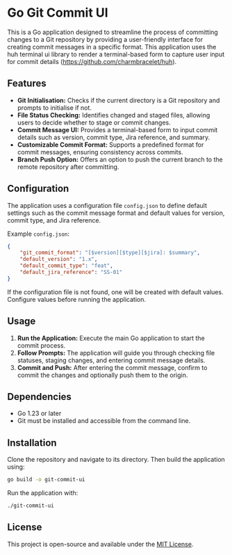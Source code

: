 # Go Git Commit UI

This is a Go application designed to streamline the process of committing changes to a Git repository by providing a user-friendly interface for creating commit messages in a specific format. This application uses the huh terminal ui library to render a terminal-based form to capture user input for commit details (https://github.com/charmbracelet/huh).

## Features

- **Git Initialisation:** Checks if the current directory is a Git repository and prompts to initialise if not.
- **File Status Checking:** Identifies changed and staged files, allowing users to decide whether to stage or commit changes.
- **Commit Message UI:** Provides a terminal-based form to input commit details such as version, commit type, Jira reference, and summary.
- **Customizable Commit Format:** Supports a predefined format for commit messages, ensuring consistency across commits.
- **Branch Push Option:** Offers an option to push the current branch to the remote repository after committing.

## Configuration

The application uses a configuration file `config.json` to define default settings such as the commit message format and default values for version, commit type, and Jira reference.

Example `config.json`:
```json
{
    "git_commit_format": "[$version][$type][$jira]: $summary",
    "default_version": "1.x",
    "default_commit_type": "feat",
    "default_jira_reference": "SS-01"
}
```
If the configuration file is not found, one will be created with default values. Configure values before running the application.

## Usage

1. **Run the Application:** Execute the main Go application to start the commit process.
2. **Follow Prompts:** The application will guide you through checking file statuses, staging changes, and entering commit message details.
3. **Commit and Push:** After entering the commit message, confirm to commit the changes and optionally push them to the origin.

## Dependencies

- Go 1.23 or later
- Git must be installed and accessible from the command line.

## Installation

Clone the repository and navigate to its directory. Then build the application using:

```bash
go build -o git-commit-ui
```

Run the application with:

```bash
./git-commit-ui
```

## License

This project is open-source and available under the [MIT License](LICENSE).
